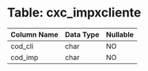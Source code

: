 # Table: cxc_impxcliente

| Column Name | Data Type | Nullable |
|-------------|-----------|----------|
| cod_cli | char | NO |
| cod_imp | char | NO |
